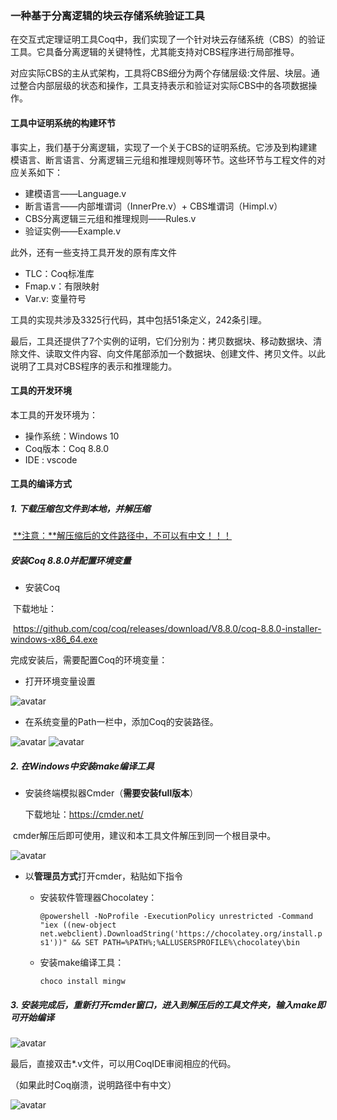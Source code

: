 ### 一种基于分离逻辑的块云存储系统验证工具

在交互式定理证明工具Coq中，我们实现了一个针对块云存储系统（CBS）的验证工具。它具备分离逻辑的关键特性，尤其能支持对CBS程序进行局部推导。

对应实际CBS的主从式架构，工具将CBS细分为两个存储层级:文件层、块层。通过整合内部层级的状态和操作，工具支持表示和验证对实际CBS中的各项数据操作。

#### 工具中证明系统的构建环节

事实上，我们基于分离逻辑，实现了一个关于CBS的证明系统。它涉及到构建建模语言、断言语言、分离逻辑三元组和推理规则等环节。这些环节与工程文件的对应关系如下：

- 建模语言——Language.v
- 断言语言——内部堆谓词（InnerPre.v）+ CBS堆谓词（Himpl.v）
- CBS分离逻辑三元组和推理规则——Rules.v
- 验证实例——Example.v 

此外，还有一些支持工具开发的原有库文件

- TLC：Coq标准库
- Fmap.v：有限映射
- Var.v: 变量符号

工具的实现共涉及3325行代码，其中包括51条定义，242条引理。

最后，工具还提供了7个实例的证明，它们分别为：拷贝数据块、移动数据块、清除文件、读取文件内容、向文件尾部添加一个数据块、创建文件、拷贝文件。以此说明了工具对CBS程序的表示和推理能力。

#### 工具的开发环境

本工具的开发环境为：

- 操作系统：Windows 10
- Coq版本：Coq 8.8.0
- IDE : vscode

#### 工具的编译方式

##### 1. 下载压缩包文件到本地，并解压缩

​	<u>**注意：**解压缩后的文件路径中，不可以有中文！！！</u>

##### 安装Coq 8.8.0并配置环境变量

- 安装Coq

​	下载地址：

​	https://github.com/coq/coq/releases/download/V8.8.0/coq-8.8.0-installer-windows-x86_64.exe

完成安装后，需要配置Coq的环境变量：

- 打开环境变量设置

<img src="image\image-20210724145029025.png" alt="avatar" zoom=20% />

- 在系统变量的Path一栏中，添加Coq的安装路径。

<img src="image\image-20210724145233682.png" alt="avatar" zoom=20% />

<img src="image\image-20210724155616354.png" alt="avatar" zoom=30% />

##### 2. 在Windows中安装make编译工具

-  安装终端模拟器Cmder（**需要安装full版本**）

   下载地址：https://cmder.net/

​	cmder解压后即可使用，建议和本工具文件解压到同一个根目录中。

<img src="image\image-20210724160349470.png" alt="avatar" zoom=90% />

- 以**管理员方式**打开cmder，粘贴如下指令

  - 
    安装软件管理器Chocolatey：

    `@powershell -NoProfile -ExecutionPolicy unrestricted -Command "iex ((new-object net.webclient).DownloadString('https://chocolatey.org/install.ps1'))" && SET PATH=%PATH%;%ALLUSERSPROFILE%\chocolatey\bin`

  - 安装make编译工具：

    `choco install mingw`

##### 3. 安装完成后，重新打开cmder窗口，进入到解压后的工具文件夹，输入make即可开始编译

<img src="image\image-20210724145814033.png" alt="avatar" zoom=50% />



最后，直接双击*.v文件，可以用CoqIDE审阅相应的代码。

（如果此时Coq崩溃，说明路径中有中文）

<img src="image\image-20210724150102388.png" alt="avatar" zoom=80% />

